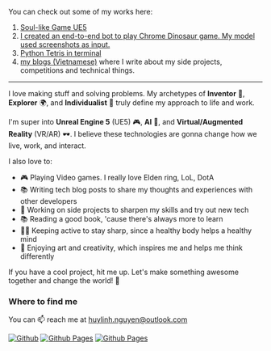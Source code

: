You can check out some of my works here:

1. [Soul-like Game UE5](https://github.com/Tulip4attoo/Soul-like-Game-UE5)
2. [I created an end-to-end bot to play Chrome Dinosaur game. My model used screenshots as input.](https://github.com/Tulip4attoo/chrome_trex)
3. [Python Tetris in terminal](https://github.com/yourusername/project3)
4. [my blogs (Vietnamese)](https://tulip4attoo.github.io/) where I write about my side projects, competitions and technical things.


------------

I love making stuff and solving problems. My archetypes of **Inventor** 🔧, **Explorer** 🌍, and **Individualist** 🦄 truly define my approach to life and work.

I'm super into  **Unreal Engine 5** (UE5) 🎮, **AI** 🤖, and **Virtual/Augmented Reality** (VR/AR) 🕶️. I believe these technologies are gonna change how we live, work, and interact.

I also love to:

+ 🎮 Playing Video games. I really love Elden ring, LoL, DotA
+ 📚 Writing tech blog posts to share my thoughts and experiences with other developers
+ 🚀 Working on side projects to sharpen my skills and try out new tech
+ 📚 Reading a good book, 'cause there's always more to learn
+ 🏃‍♂️ Keeping active to stay sharp, since a healthy body helps a healthy mind
+ 🎨 Enjoying art and creativity, which inspires me and helps me think differently

If you have a cool project, hit me up. Let's make something awesome together and change the world! 🚀


### Where to find me
You can 📫 reach me at huylinh.nguyen@outlook.com 

<p>
<a href="https://github.com/tulip4attoo" target="_blank"><img alt="Github" src="https://img.shields.io/badge/GitHub-%2312100E.svg?&style=for-the-badge&logo=Github&logoColor=white" /></a> 
<a href="https://tulip4attoo.github.io/" target="_blank"><img alt="Github Pages" src="https://img.shields.io/static/v1?style=for-the-badge&message=GitHub+Pages&color=222222&logo=GitHub+Pages&logoColor=FFFFFF&label=" /></a>
<a href="https://www.goodreads.com/user/show/43976309-tulip" target="_blank"><img alt="Github Pages" src="https://img.shields.io/badge/Goodreads-372213?style=for-the-badge&logo=goodreads&logoColor=white" /></a>
</p>
